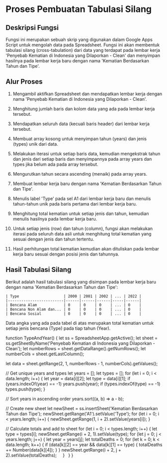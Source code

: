 # Proses Pembuatan Tabulasi Silang

## Deskripsi Fungsi

Fungsi ini merupakan sebuah skrip yang digunakan dalam Google Apps Script untuk mengolah data pada Spreadsheet. Fungsi ini akan membentuk tabulasi silang (cross-tabulation) dari data yang terdapat pada lembar kerja 'Penyebab Kematian di Indonesia yang Dilaporkan - Clean' dan menyimpan hasilnya pada lembar kerja baru dengan nama 'Kematian Berdasarkan Tahun dan Tipe'.

## Alur Proses

1. Mengambil aktifkan Spreadsheet dan mendapatkan lembar kerja dengan nama 'Penyebab Kematian di Indonesia yang Dilaporkan - Clean'.

2. Menghitung jumlah baris dan kolom data yang ada pada lembar kerja tersebut.

3. Mendapatkan seluruh data (kecuali baris header) dari lembar kerja tersebut.

4. Membuat array kosong untuk menyimpan tahun (years) dan jenis (types) unik dari data.

5. Melakukan iterasi untuk setiap baris data, kemudian mengekstrak tahun dan jenis dari setiap baris dan menyimpannya pada array years dan types jika belum ada pada array tersebut.

6. Mengurutkan tahun secara ascending (menaik) pada array years.

7. Membuat lembar kerja baru dengan nama 'Kematian Berdasarkan Tahun dan Tipe'.

8. Menulis label 'Type' pada sel A1 dari lembar kerja baru dan menulis tahun-tahun unik pada baris pertama dari lembar kerja baru.

9. Menghitung total kematian untuk setiap jenis dan tahun, kemudian menulis hasilnya pada lembar kerja baru.

10. Untuk setiap jenis (row) dan tahun (column), fungsi akan melakukan iterasi pada seluruh data asli untuk menghitung total kematian yang sesuai dengan jenis dan tahun tertentu.

11. Hasil perhitungan total kematian kemudian akan dituliskan pada lembar kerja baru sesuai dengan posisi jenis dan tahunnya.

## Hasil Tabulasi Silang

Berikut adalah hasil tabulasi silang yang disimpan pada lembar kerja baru dengan nama 'Kematian Berdasarkan Tahun dan Tipe':

```
| Type                    | 2000 | 2001 | 2002 | ... | 2022 |
|-------------------------|------|------|------|-----|------|
| Bencana Alam            | 0    | 0    | 0    | ... | 0    |
| Bencana Non Alam dan... | 0    | 0    | 0    | ... | 0    |
| Bencana Sosial          | 0    | 0    | 0    | ... | 0    |
```

Data angka yang ada pada tabel di atas merupakan total kematian untuk setiap jenis bencana (Type) pada tiap tahun (Year). 

function TypeAndYear() {
  let ss = SpreadsheetApp.getActive();
  let sheet = ss.getSheetByName('Penyebab Kematian di Indonesia yang Dilaporkan - Clean');
  let numberRows = sheet.getDataRange().getNumRows();
  let numberCols = sheet.getLastColumn();

  let data = sheet.getRange(2, 1, numberRows - 1, numberCols).getValues();

  // Get unique years and types
  let years = [];
  let types = [];
  for (let i = 0; i < data.length; i++) {
    let year = data[i][2];
    let type = data[i][1];
    if (years.indexOf(year) == -1) years.push(year);
    if (types.indexOf(type) == -1) types.push(type);
  }

  // Sort years in ascending order
  years.sort((a, b) => a - b);

  // Create new sheet
  let newSheet = ss.insertSheet('Kematian Berdasarkan Tahun dan Tipe');
  newSheet.getRange('A1').setValue('Type');
  for (let i = 0; i < years.length; i++) {
    newSheet.getRange(1, i + 2).setValue(years[i]);
  }

  // Calculate totals and add to sheet
  for (let i = 0; i < types.length; i++) {
    let type = types[i];
    newSheet.getRange(i + 2, 1).setValue(type);
    for (let j = 0; j < years.length; j++) {
      let year = years[j];
      let totalDeaths = 0;
      for (let k = 0; k < data.length; k++) {
        if (data[k][2] == year && data[k][1] == type) {
          totalDeaths += Number(data[k][4]);
        }
      }
      newSheet.getRange(i + 2, j + 2).setValue(totalDeaths);
    }
  }
}
